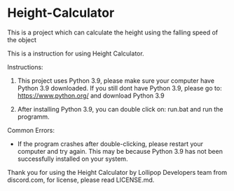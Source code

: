 # Height-Calculator
This is a project which can calculate the height using the falling speed of the object

This is a instruction for using Height Calculator.



Instructions:

1. This project uses Python 3.9, please make sure your computer have Python 3.9 downloaded.
   If you still dont have Python 3.9, please go to: https://www.python.org/ and download Python 3.9

2. After installing Python 3.9, you can double click on: run.bat and run the programm.

Common Errors:

- If the program crashes after double-clicking, please restart your computer and try again. This may be because Python 3.9 has not been successfully installed on your system.


Thank you for using the Height Calculator by Lollipop Developers team from discord.com, for license, please read LICENSE.md.
